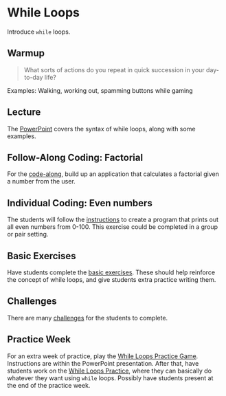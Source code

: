 # While Loops
Introduce `while` loops.

## Warmup
>What sorts of actions do you repeat in quick succession in your day-to-day life?

Examples: Walking, working out, spamming buttons while gaming

## Lecture
The [PowerPoint](WhileLoops.pptx) covers the syntax of while loops, along with some examples.

## Follow-Along Coding: Factorial
For the [code-along](FactorialFollowAlong.md), build up an application that calculates a factorial given a number from the user.

## Individual Coding: Even numbers
The students will follow the [instructions](EvenNumbersIndividualExercise.md) to create a program that prints out all even numbers from 0-100. This exercise could be completed in a group or pair setting.

## Basic Exercises
Have students complete the [basic exercises](WhileLoopBasicExercises.md). These should help reinforce the concept of while loops, and give students extra practice writing them.

## Challenges
There are many [challenges](WhileLoopChallenges.md) for the students to complete.

## Practice Week
For an extra week of practice, play the [While Loops Practice Game](WhileLoopsPracticeGame.pptx). Instructions are within the PowerPoint presentation. After that, have students work on the [While Loops Practice](WhileLoopsPractice.md), where they can basically do whatever they want using `while` loops. Possibly have students present at the end of the practice week.